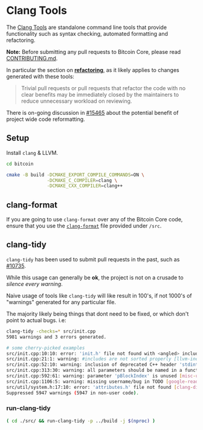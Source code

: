 # Clang Tools

The [Clang Tools](https://clang.llvm.org/docs/ClangTools.html) are standalone command line tools that provide functionality such as syntax checking, automated formatting and refactoring.

__Note:__ Before submitting any pull requests to Bitcoin Core, please read [CONTRIBUTING.md](https://github.com/bitcoin/bitcoin/blob/master/CONTRIBUTING.md). 

In particular the section on [__refactoring__](https://github.com/bitcoin/bitcoin/blob/master/CONTRIBUTING.md#refactoring), as it likely applies to changes generated with these tools:

> Trivial pull requests or pull requests that refactor the code with no clear benefits may be immediately closed by the maintainers to reduce unnecessary workload on reviewing.

There is on-going discussion in [#15465](https://github.com/bitcoin/bitcoin/issues/15465) about the potential benefit of project wide code reformatting.

## Setup

Install `clang` & LLVM.

```bash
cd bitcoin

cmake -B build -DCMAKE_EXPORT_COMPILE_COMMANDS=ON \
               -DCMAKE_C_COMPILER=clang \
               -DCMAKE_CXX_COMPILER=clang++
```

## clang-format

If you are going to use `clang-format` over any of the Bitcoin Core code, ensure that you use the [`clang-format`](https://github.com/bitcoin/bitcoin/blob/master/src/.clang-format) file provided under `/src`.

## clang-tidy

`clang-tidy` has been used to submit pull requests in the past, such as [#10735](https://github.com/bitcoin/bitcoin/pull/10735).

While this usage can generally be __ok__, the project is not on a crusade to _silence every warning_.

Naive usage of tools like `clang-tidy` will like result in 100's, if not 1000's of "warnings" generated for any particular file.

The majority likely being things that dont need to be fixed, or which don't point to actual bugs. i.e:

```bash
clang-tidy -checks=* src/init.cpp
5981 warnings and 3 errors generated.

# some cherry-picked examples
src/init.cpp:10:10: error: 'init.h' file not found with <angled> include; use "quotes" instead [clang-diagnostic-error]
src/init.cpp:21:1: warning: #includes are not sorted properly [llvm-include-order]
src/init.cpp:52:10: warning: inclusion of deprecated C++ header 'stdint.h'; consider using 'cstdint' instead [modernize-deprecated-headers]
src/init.cpp:313:30: warning: all parameters should be named in a function [readability-named-parameter]
src/init.cpp:592:61: warning: parameter 'pBlockIndex' is unused [misc-unused-parameters] # these certainly are used
src/init.cpp:1106:5: warning: missing username/bug in TODO [google-readability-todo]
src/util/system.h:17:10: error: 'attributes.h' file not found [clang-diagnostic-error]
Suppressed 5947 warnings (5947 in non-user code).
```

### run-clang-tidy

```bash
( cd ./src/ && run-clang-tidy -p ../build -j $(nproc) )
```
